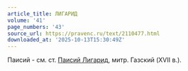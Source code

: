 ```yaml
---
article_title: ЛИГАРИД
volume: '41'
page_numbers: '43'
source_url: https://pravenc.ru/text/2110477.html
downloaded_at: '2025-10-13T15:30:49Z'
---
```


Паисий - см. ст. [Паисий Лигарид](<https://pravenc.ru/text/Паисий Лигарид.html>), митр. Газский (XVII в.).
